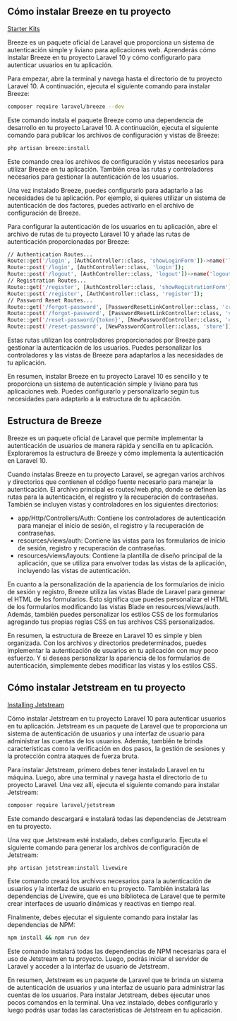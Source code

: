## Cómo instalar Breeze en tu proyecto

[Starter Kits](https://laravel.com/docs/11.x/starter-kits)

Breeze es un paquete oficial de Laravel que proporciona un sistema de autenticación simple y liviano para aplicaciones web. Aprenderás cómo instalar Breeze en tu proyecto Laravel 10 y cómo configurarlo para autenticar usuarios en tu aplicación.

Para empezar, abre la terminal y navega hasta el directorio de tu proyecto Laravel 10. A continuación, ejecuta el siguiente comando para instalar Breeze:

```bash
composer require laravel/breeze --dev
```

Este comando instala el paquete Breeze como una dependencia de desarrollo en tu proyecto Laravel 10. A continuación, ejecuta el siguiente comando para publicar los archivos de configuración y vistas de Breeze:

```bash
php artisan breeze:install
```

Este comando crea los archivos de configuración y vistas necesarios para utilizar Breeze en tu aplicación. También crea las rutas y controladores necesarios para gestionar la autenticación de los usuarios.

Una vez instalado Breeze, puedes configurarlo para adaptarlo a las necesidades de tu aplicación. Por ejemplo, si quieres utilizar un sistema de autenticación de dos factores, puedes activarlo en el archivo de configuración de Breeze.

Para configurar la autenticación de los usuarios en tu aplicación, abre el archivo de rutas de tu proyecto Laravel 10 y añade las rutas de autenticación proporcionadas por Breeze:

```bash
// Authentication Routes...
Route::get('/login', [AuthController::class, 'showLoginForm'])->name('login');
Route::post('/login', [AuthController::class, 'login']);
Route::post('/logout', [AuthController::class, 'logout'])->name('logout');
// Registration Routes...
Route::get('/register', [AuthController::class, 'showRegistrationForm'])->name('register');
Route::post('/register', [AuthController::class, 'register']);
// Password Reset Routes...
Route::get('/forgot-password', [PasswordResetLinkController::class, 'create'])->name('password.request');
Route::post('/forgot-password', [PasswordResetLinkController::class, 'store'])->name('password.email');
Route::get('/reset-password/{token}', [NewPasswordController::class, 'create'])->name('password.reset');
Route::post('/reset-password', [NewPasswordController::class, 'store'])->name('password.update');
```

Estas rutas utilizan los controladores proporcionados por Breeze para gestionar la autenticación de los usuarios. Puedes personalizar los controladores y las vistas de Breeze para adaptarlos a las necesidades de tu aplicación.

En resumen, instalar Breeze en tu proyecto Laravel 10 es sencillo y te proporciona un sistema de autenticación simple y liviano para tus aplicaciones web. Puedes configurarlo y personalizarlo según tus necesidades para adaptarlo a la estructura de tu aplicación.

## Estructura de Breeze

Breeze es un paquete oficial de Laravel que permite implementar la autenticación de usuarios de manera rápida y sencilla en tu aplicación. Exploraremos la estructura de Breeze y cómo implementa la autenticación en Laravel 10.

Cuando instalas Breeze en tu proyecto Laravel, se agregan varios archivos y directorios que contienen el código fuente necesario para manejar la autenticación. El archivo principal es routes/web.php, donde se definen las rutas para la autenticación, el registro y la recuperación de contraseñas. También se incluyen vistas y controladores en los siguientes directorios:

-   app/Http/Controllers/Auth: Contiene los controladores de autenticación para manejar el inicio de sesión, el registro y la recuperación de contraseñas.
-   resources/views/auth: Contiene las vistas para los formularios de inicio de sesión, registro y recuperación de contraseñas.
-   resources/views/layouts: Contiene la plantilla de diseño principal de la aplicación, que se utiliza para envolver todas las vistas de la aplicación, incluyendo las vistas de autenticación.

En cuanto a la personalización de la apariencia de los formularios de inicio de sesión y registro, Breeze utiliza las vistas Blade de Laravel para generar el HTML de los formularios. Esto significa que puedes personalizar el HTML de los formularios modificando las vistas Blade en resources/views/auth. Además, también puedes personalizar los estilos CSS de los formularios agregando tus propias reglas CSS en tus archivos CSS personalizados.

En resumen, la estructura de Breeze en Laravel 10 es simple y bien organizada. Con los archivos y directorios predeterminados, puedes implementar la autenticación de usuarios en tu aplicación con muy poco esfuerzo. Y si deseas personalizar la apariencia de los formularios de autenticación, simplemente debes modificar las vistas y los estilos CSS.

## Cómo instalar Jetstream en tu proyecto

[Installing Jetstream](https://jetstream.laravel.com/installation.html)

Cómo instalar Jetstream en tu proyecto Laravel 10 para autenticar usuarios en tu aplicación. Jetstream es un paquete de Laravel que te proporciona un sistema de autenticación de usuarios y una interfaz de usuario para administrar las cuentas de los usuarios. Además, también te brinda características como la verificación en dos pasos, la gestión de sesiones y la protección contra ataques de fuerza bruta.

Para instalar Jetstream, primero debes tener instalado Laravel en tu máquina. Luego, abre una terminal y navega hasta el directorio de tu proyecto Laravel. Una vez allí, ejecuta el siguiente comando para instalar Jetstream:

```bash
composer require laravel/jetstream
```

Este comando descargará e instalará todas las dependencias de Jetstream en tu proyecto.

Una vez que Jetstream esté instalado, debes configurarlo. Ejecuta el siguiente comando para generar los archivos de configuración de Jetstream:

```bash
php artisan jetstream:install livewire
```

Este comando creará los archivos necesarios para la autenticación de usuarios y la interfaz de usuario en tu proyecto. También instalará las dependencias de Livewire, que es una biblioteca de Laravel que te permite crear interfaces de usuario dinámicas y reactivas en tiempo real.

Finalmente, debes ejecutar el siguiente comando para instalar las dependencias de NPM:

```bash
npm install && npm run dev
```

Este comando instalará todas las dependencias de NPM necesarias para el uso de Jetstream en tu proyecto. Luego, podrás iniciar el servidor de Laravel y acceder a la interfaz de usuario de Jetstream.

En resumen, Jetstream es un paquete de Laravel que te brinda un sistema de autenticación de usuarios y una interfaz de usuario para administrar las cuentas de los usuarios. Para instalar Jetstream, debes ejecutar unos pocos comandos en la terminal. Una vez instalado, debes configurarlo y luego podrás usar todas las características de Jetstream en tu aplicación.
